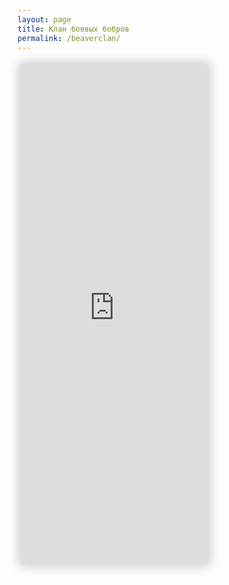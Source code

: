 ```yaml
---
layout: page
title: Клан боевых бобров
permalink: /beaverclan/
---
```

<iframe id="preview" style="border:0px;height:800px;width:300px;margin:5px;box-shadow: 0 0 16px 3px rgba(0,0,0,.2);" src="https://xn--r1a.website/s/beaverclan"></iframe>